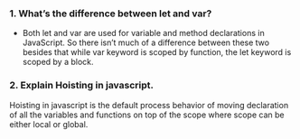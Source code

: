 ### 1. What’s the difference between let and var?
- Both let and var are used for variable and method declarations in JavaScript. So there isn’t much of a difference between these two besides that while var keyword is scoped by function, the let keyword is scoped by a block.

### 2. Explain Hoisting in javascript. 
Hoisting in javascript is the default process behavior of moving declaration of all the variables and functions on top of the scope where scope can be either local or global. 

